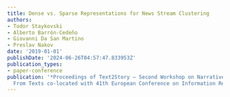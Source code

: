 ```yaml
---
title: Dense vs. Sparse Representations for News Stream Clustering
authors:
- Todor Staykovski
- Alberto Barrón-Cedeño
- Giovanni Da San Martino
- Preslav Nakov
date: '2019-01-01'
publishDate: '2024-06-26T04:57:47.833953Z'
publication_types:
- paper-conference
publication: '*Proceedings of Text2Story — Second Workshop on Narrative Extraction
  From Texts co-located with 41th European Conference on Information Retrieval*'
---
```

